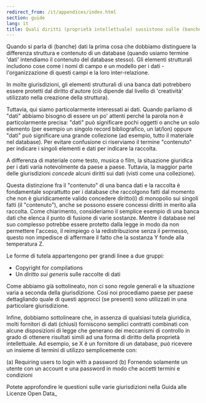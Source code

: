 ```yaml
---
redirect_from: /it/appendices/index.html
section: guide
lang: it
title: Quali diritti (proprietà intellettuale) sussistono sulle (banche) dati
---
```


Quando si parla di (banche) dati la prima cosa che dobbiamo distinguere la differenza struttura e contenuto di un database (quando usiamo termine 'dati' intendiamo il contenuto del database stesso). Gli elementi strutturali includono cose come i nomi di campo e un modello per i dati - l'organizzazione di questi campi e la loro inter-relazione.

In molte giurisdizioni, gli elementi strutturali di una banca dati potrebbero essere protetti dal diritto d'autore (ciò dipende dal livello di 'creatività' utilizzato nella creazione della struttura).

Tuttavia, qui siamo particolarmente interessati ai dati. Quando parliamo di "dati" abbiamo bisogno di essere un po' attenti perché la parola non è particolarmente precisa: "dati" può significare pochi oggetti o anche un solo elemento (per esempio un singolo record bibliografico, un lat/lon) oppure "dati" può significare una grande collezione (ad esempio, tutto il materiale nel database). Per evitare confusione ci riserviamo il termine "contenuto" per indicare i singoli elementi e dati per indicare la raccolta.

A differenza di materiale come testo, musica o film, la situazione giuridica per i dati varia notevolmente da paese a paese. Tuttavia, la maggior parte delle giurisdizioni *concede* alcuni diritti sui dati (visti come una collezione).

Questa distinzione fra il "contenuto" di una banca dati e la raccolta è fondamentale soprattutto per i database che raccolgono fatti dal momento che non è giuridicamente valido concedere diritto(i) di monopolio sui singoli fatti (il "contenuto"), anche se possono essere concessi diritti in merito alla raccolta. Come chiarimento, consideriamo il semplice esempio di una banca dati che elenca il punto di fusione di varie sostanze. Mentre il database nel suo complesso potrebbe essere protetto dalla legge in modo da non permettere l'acceso, il reimpiego o la redistribuzione senza il permesso, questo non impedisce di affermare il fatto che la sostanza Y fonde alla temperatura Z.

Le forme di tutela appartengono per grandi linee a due gruppi:

-   Copyright for compilations
-   Un *diritto sui generis* sulle raccolte di dati

Come abbiamo già sottolineato, non ci sono regole generali e la situazione varia a seconda della giurisdizione. Così noi procediamo paese per paese dettagliando quale di questi approcci (se presenti) sono utilizzati in una particolare giurisdizione.

Infine, dobbiamo sottolineare che, in assenza di qualsiasi tutela giuridica, molti fornitori di dati (chiusi) forniscono semplici contratti combinati con alcune disposizioni di legge che generano dei meccanismi di controllo in grado di ottenere risultati simili ad una forma di diritto della proprietà intellettuale. Ad esempio, se X è un fornitore di un database, può ricevere un insieme di termini di utilizzo semplicemente con:

(a) Requiring users to login with a password (b) Fornendo solamente un utente con un account e una password in modo che accetti termini e condizioni

Potete approfondire le questioni sulle varie giurisdizioni nella Guida alle Licenze Open Data\_